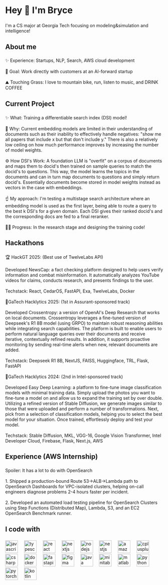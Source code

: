 <h1 align="left">Hey 👋 I'm Bryce</h1>

###

<p align="left">I'm a CS major at Georgia Tech focusing on modeling&simulation and intelligence!</p>

###

<h2 align="left">About me</h2>

###

<p align="left">✨ Experience: Startups, NLP, Search, AWS cloud development<br><br>🎯 Goal: Work directly with customers at an AI-forward startup<br><br>⛰️ Touching Grass: I love to mountain bike, run, listen to music, and DRINK COFFEE</p>

###

<h2 align="left">Current Project</h2>

###

<p align="left">✨ What: Training a differentiable search index (DSI) model!<br><br>🤨 Why: Current embedding models are limited in their understanding of documents such as their inability to effectively handle negatives: "show me all papers that include x but that don't include y." There is also a relatively low ceiling on how much performance improves by increasing the number of model weights.<br><br>⚙️ How DSI's Work: A foundation LLM is "overfit" on a corpus of documents and maps them to docid's then trained on sample queries to match the docid's to questions. This way, the model learns the topics in the documents and can in turn map documents to questions and simply return docid's. Essentially documents become stored in model weights instead as vectors in the case with embeddings.<br><br>☝️ My approach: I'm testing a multistage search architecture where an embedding model is used as the first layer, being able to route a query to the best k DSI's for a given domain. Each DSI gives their ranked docid's and the corresponding docs are fed to a final reranker.<br><br>🏃‍➡️ Progress: In the research stage and designing the training code!</p>

###

<h2 align="left">Hackathons</h2>

###

<p align="left">🏆 HackGT 2025: (Best use of TwelveLabs API)<br><br>Developed NewsCap: a fact checking platform designed to help users verify information and combat misinformation. It automatically analyzes YouTube videos for claims, conducts research, and presents findings to the user.<br><br>Techstack: React, CedarOS, FastAPI, Exa, TwelveLabs, Docker<br><br>🥇GaTech Hacklytics 2025: (1st in Assurant-sponsored track)<br><br>Developed Crossentropy: a version of OpenAI's Deep Research that works on local documents. Crossentropy leverages a fine-tuned version of Deepseek's R1 8B model (using GRPO) to maintain robust reasoning abilities while integrating search capabilities. The platform is built to enable users to perform natural language queries over their documents and receive iterative, contextually refined results. In addition, it supports proactive monitoring by sending real-time alerts when new, relevant documents are added.<br><br>Techstack: Deepseek R1 8B, NextJS, FAISS, Huggingface, TRL, Flask, FastAPI<br><br>🥈GaTech Hacklytics 2024: (2nd in Intel-sponsored track)<br><br>Developed Easy Deep Learning: a platform to fine-tune image classification models with minimal training data. Simply upload the photos you want to fine-tune a model on and allow us to expand the training set by over double. Utilizing a refined version of Stable Diffusion, we generate images similar to those that were uploaded and perform a number of transformations. Next, pick from a selection of classification models, helping you to select the best model for your situation. Once trained, effortlessly deploy and test your model.<br><br>Techstack: Stable Diffusion, MKL, VGG-16, Google Vision Transformer, Intel Developer Cloud, Firebase, Flask, Next.js, AWS</p>

###

<h2 align="left">Experience (AWS Internship)</h2>

###

<p align="left">Spoiler: It has a lot to do with OpenSearch<br><br>1. Shipped a production-bound Route 53→ALB→Lambda path to OpenSearch Dashboards for VPC-isolated clusters, helping on-call engineers diagnose problems 2-4 hours faster per incident.<br><br>2. Developed an automated load testing pipeline for OpenSearch Clusters using Step Functions (Distributed Map), Lambda, S3, and an EC2 OpenSearch Benchmark runner.</p>

###

<h2 align="left">I code with</h2>

###

<div align="left">
  <img src="https://cdn.jsdelivr.net/gh/devicons/devicon/icons/javascript/javascript-original.svg" height="40" alt="javascript logo"  />
  <img width="12" />
  <img src="https://cdn.jsdelivr.net/gh/devicons/devicon/icons/typescript/typescript-original.svg" height="40" alt="typescript logo"  />
  <img width="12" />
  <img src="https://cdn.jsdelivr.net/gh/devicons/devicon/icons/react/react-original.svg" height="40" alt="react logo"  />
  <img width="12" />
  <img src="https://cdn.jsdelivr.net/gh/devicons/devicon/icons/nextjs/nextjs-original.svg" height="40" alt="nextjs logo"  />
  <img width="12" />
  <img src="https://cdn.jsdelivr.net/gh/devicons/devicon/icons/nodejs/nodejs-original.svg" height="40" alt="nodejs logo"  />
  <img width="12" />
  <img src="https://cdn.jsdelivr.net/gh/devicons/devicon/icons/nestjs/nestjs-original.svg" height="40" alt="nestjs logo"  />
  <img width="12" />
  <img src="https://cdn.jsdelivr.net/gh/devicons/devicon/icons/amazonwebservices/amazonwebservices-line-wordmark.svg" height="40" alt="amazonwebservices logo"  />
  <img width="12" />
  <img src="https://cdn.jsdelivr.net/gh/devicons/devicon/icons/cplusplus/cplusplus-original.svg" height="40" alt="cplusplus logo"  />
  <img width="12" />
  <img src="https://cdn.jsdelivr.net/gh/devicons/devicon/icons/csharp/csharp-original.svg" height="40" alt="csharp logo"  />
  <img width="12" />
  <img src="https://cdn.jsdelivr.net/gh/devicons/devicon/icons/docker/docker-original.svg" height="40" alt="docker logo"  />
  <img width="12" />
  <img src="https://cdn.jsdelivr.net/gh/devicons/devicon/icons/fastapi/fastapi-original.svg" height="40" alt="fastapi logo"  />
  <img width="12" />
  <img src="https://cdn.jsdelivr.net/gh/devicons/devicon/icons/figma/figma-original.svg" height="40" alt="figma logo"  />
  <img width="12" />
  <img src="https://cdn.jsdelivr.net/gh/devicons/devicon/icons/java/java-original.svg" height="40" alt="java logo"  />
  <img width="12" />
  <img src="https://cdn.jsdelivr.net/gh/devicons/devicon/icons/minitab/minitab-original.svg" height="40" alt="minitab logo"  />
  <img width="12" />
  <img src="https://cdn.jsdelivr.net/gh/devicons/devicon/icons/matlab/matlab-original.svg" height="40" alt="matlab logo"  />
  <img width="12" />
  <img src="https://cdn.jsdelivr.net/gh/devicons/devicon/icons/python/python-original.svg" height="40" alt="python logo"  />
  <img width="12" />
  <img src="https://cdn.jsdelivr.net/gh/devicons/devicon/icons/pytorch/pytorch-original.svg" height="40" alt="pytorch logo"  />
  <img width="12" />
  <img src="https://cdn.jsdelivr.net/gh/devicons/devicon/icons/kotlin/kotlin-original.svg" height="40" alt="kotlin logo"  />
</div>
